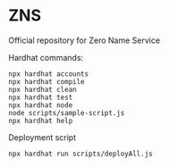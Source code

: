 # ZNS

Official repository for Zero Name Service

Hardhat commands:

```shell
npx hardhat accounts
npx hardhat compile
npx hardhat clean
npx hardhat test
npx hardhat node
node scripts/sample-script.js
npx hardhat help
```

Deployment script

```shell
npx hardhat run scripts/deployAll.js
```
